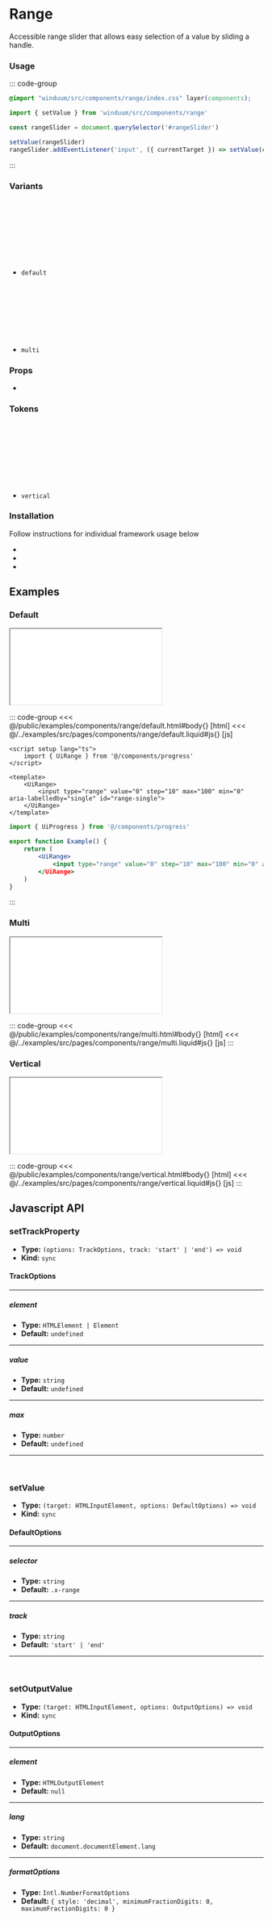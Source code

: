 # Range
Accessible range slider that allows easy selection of a value by sliding a handle.

<ViewSourceGh href="https://github.com/winduum/winduum/blob/main/src/components/range" />

### Usage

::: code-group
```css
@import "winduum/src/components/range/index.css" layer(components);
```
```js
import { setValue } from 'winduum/src/components/range'

const rangeSlider = document.querySelector('#rangeSlider')

setValue(rangeSlider)
rangeSlider.addEventListener('input', ({ currentTarget }) => setValue(currentTarget))
```
:::

### Variants
* `default` <a href="https://github.com/winduum/winduum/blob/main/src/components/range/default.css" target="_blank" rel="noreferrer" class="winduum-gh-link"><svg><use href="#icon-gh" /></svg></a>
* `multi` <a href="https://github.com/winduum/winduum/blob/main/src/components/range/multi.css" target="_blank" rel="noreferrer" class="winduum-gh-link"><svg><use href="#icon-gh" /></svg></a>

### Props
* <LinkGh name="default-props" path="components/range" />

### Tokens
* `vertical` <a href="https://github.com/winduum/winduum/blob/main/src/components/range/vertical.css" target="_blank" rel="noreferrer" class="winduum-gh-link"><svg><use href="#icon-gh" /></svg></a>

### Installation
Follow instructions for individual framework usage below

* <LinkGh name="winduum" url="https://github.com/winduum/winduum/blob/main/src/components/range" />
* <LinkGh name="winduum-vue" url="https://github.com/winduum/winduum-vue/blob/main/src/components/range" />
* <LinkGh name="winduum-react" url="https://github.com/winduum/winduum-react/blob/main/src/components/range" />

## Examples

### Default

<iframe onload="this.style.visibility = 'visible';" src="/examples/components/range/default.html"></iframe>

::: code-group
<<< @/public/examples/components/range/default.html#body{} [html]
<<< @/../examples/src/pages/components/range/default.liquid#js{} [js]
```vue
<script setup lang="ts">
    import { UiRange } from '@/components/progress'
</script>

<template>
    <UiRange>
        <input type="range" value="0" step="10" max="100" min="0" aria-labelledby="single" id="range-single">
    </UiRange>
</template>
```
```jsx
import { UiProgress } from '@/components/progress'

export function Example() {
    return (
        <UiRange>
            <input type="range" value="0" step="10" max="100" min="0" aria-labelledby="single" id="range-single">
        </UiRange>
    )
}
```
:::

### Multi

<iframe onload="this.style.visibility = 'visible';" src="/examples/components/range/multi.html"></iframe>

::: code-group
<<< @/public/examples/components/range/multi.html#body{} [html]
<<< @/../examples/src/pages/components/range/multi.liquid#js{} [js]
:::


### Vertical

<iframe onload="this.style.visibility = 'visible';" src="/examples/components/range/vertical.html"></iframe>

::: code-group
<<< @/public/examples/components/range/vertical.html#body{} [html]
<<< @/../examples/src/pages/components/range/vertical.liquid#js{} [js]
:::

## Javascript API

### setTrackProperty

* **Type:** `(options: TrackOptions, track: 'start' | 'end') => void`
* **Kind:** `sync`

#### TrackOptions

---

##### element

* **Type:** `HTMLElement | Element`
* **Default:** `undefined`

---

##### value

* **Type:** `string`
* **Default:** `undefined`

---

##### max

* **Type:** `number`
* **Default:** `undefined`

---

<br>

### setValue

* **Type:** `(target: HTMLInputElement, options: DefaultOptions) => void`
* **Kind:** `sync`

#### DefaultOptions

---

##### selector

* **Type:** `string`
* **Default:** `.x-range`

---

##### track

* **Type:** `string`
* **Default:** `'start' | 'end'`

---

<br>

### setOutputValue

* **Type:** `(target: HTMLInputElement, options: OutputOptions) => void`
* **Kind:** `sync`

#### OutputOptions

---

##### element

* **Type:** `HTMLOutputElement`
* **Default:** `null`

---

##### lang

* **Type:** `string`
* **Default:** `document.documentElement.lang`

---

##### formatOptions

* **Type:** `Intl.NumberFormatOptions`
* **Default:** `{ style: 'decimal', minimumFractionDigits: 0, maximumFractionDigits: 0 }`

